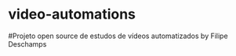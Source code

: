 # video-automations

#Projeto open source  de estudos de vídeos  automatizados by 
Filipe Deschamps

